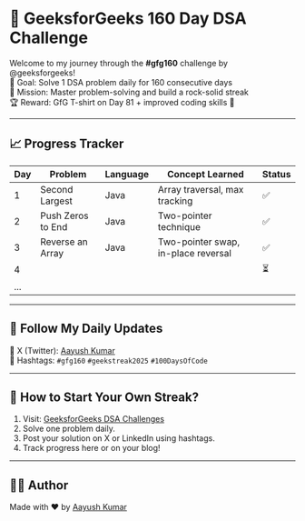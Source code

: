 # 🧠 GeeksforGeeks 160 Day DSA Challenge

Welcome to my journey through the **#gfg160** challenge by @geeksforgeeks!  
📅 Goal: Solve 1 DSA problem daily for 160 consecutive days  
🎯 Mission: Master problem-solving and build a rock-solid streak  
🏆 Reward: GfG T-shirt on Day 81 + improved coding skills 💪  

---

## 📈 Progress Tracker

| Day | Problem                          | Language | Concept Learned                     | Status |
|-----|----------------------------------|----------|--------------------------------------|--------|
| 1   | Second Largest                   | Java     | Array traversal, max tracking        | ✅     |
| 2   | Push Zeros to End                | Java     | Two-pointer technique                | ✅     |
| 3   | Reverse an Array                 | Java     | Two-pointer swap, in-place reversal  | ✅     |
| 4   |                                  |          |                                      | ⏳     |
| ... |                                  |          |                                      |        |

---

## 🔗 Follow My Daily Updates

📍 X (Twitter): [Aayush Kumar](https://x.com/AayushKumarCode)  
🔖 Hashtags: `#gfg160` `#geekstreak2025` `#100DaysOfCode`  

---

## 🚀 How to Start Your Own Streak?

1. Visit: [GeeksforGeeks DSA Challenges](https://practice.geeksforgeeks.org/explore?page=1&sortBy=submissions)
2. Solve one problem daily.
3. Post your solution on X or LinkedIn using hashtags.
4. Track progress here or on your blog!

---

## 👨‍💻 Author

Made with ❤️ by [Aayush Kumar](https://github.com/ayush-kumar774)

